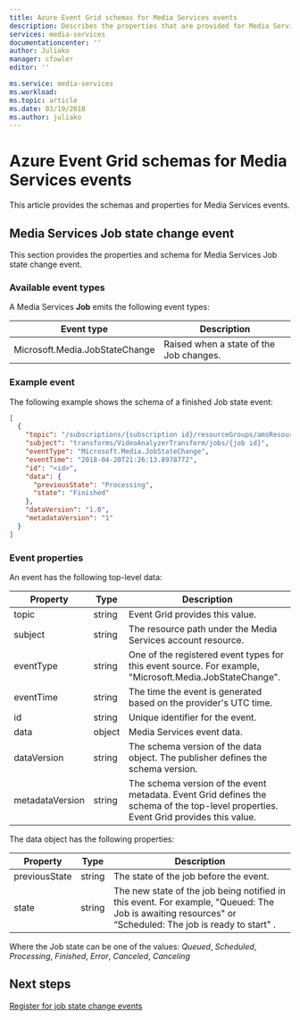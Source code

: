```yaml
---
title: Azure Event Grid schemas for Media Services events
description: Describes the properties that are provided for Media Services events with Azure Event Grid
services: media-services
documentationcenter: ''
author: Juliako
manager: cfowler
editor: ''

ms.service: media-services
ms.workload: 
ms.topic: article
ms.date: 03/19/2018
ms.author: juliako
---
```


# Azure Event Grid schemas for Media Services events

This article provides the schemas and properties for Media Services events.

## Media Services Job state change event

This section provides the properties and schema for Media Services Job state change event.  

### Available event types

A Media Services **Job** emits the following event types:

| Event type | Description |
| ---------- | ----------- |
| Microsoft.Media.JobStateChange| Raised when a state of the Job changes. |

### Example event

The following example shows the schema of a finished Job state event: 

```json
[
  {
    "topic": "/subscriptions/{subscription id}/resourceGroups/amsResourceGroup/providers/Microsoft.Media/mediaservices/amsaccount",
    "subject": "transforms/VideoAnalyzerTransform/jobs/{job id}",
    "eventType": "Microsoft.Media.JobStateChange",
    "eventTime": "2018-04-20T21:26:13.8978772",
    "id": "<id>",
    "data": {
      "previousState": "Processing",
      "state": "Finished"
    },
    "dataVersion": "1.0",
    "metadataVersion": "1"
  }
]
```

### Event properties

An event has the following top-level data:

| Property | Type | Description |
| -------- | ---- | ----------- |
| topic | string | Event Grid provides this value. |
| subject | string | The resource path under the Media Services account resource. |
| eventType | string | One of the registered event types for this event source. For example, "Microsoft.Media.JobStateChange". |
| eventTime | string | The time the event is generated based on the provider's UTC time. |
| id | string | Unique identifier for the event. |
| data | object | Media Services event data. |
| dataVersion | string | The schema version of the data object. The publisher defines the schema version. |
| metadataVersion | string | The schema version of the event metadata. Event Grid defines the schema of the top-level properties. Event Grid provides this value. |

The data object has the following properties:

| Property | Type | Description |
| -------- | ---- | ----------- |
| previousState | string | The state of the job before the event. |
| state | string | The new state of the job being notified in this event. For example, "Queued: The Job is awaiting resources" or “Scheduled: The job is ready to start" .|

Where the Job state can be one of the values: *Queued*, *Scheduled*, *Processing*, *Finished*, *Error*, *Canceled*, *Canceling*

## Next steps

[Register for job state change events](job-state-events-cli-how-to.md)
